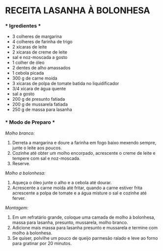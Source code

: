 # RECEITA LASANHA À BOLONHESA #

### * Igredientes * ### 

- 3 colheres de margarina
- 4 colheres de farinha de trigo
- 2 xícaras de leite
- 2 xícaras de creme de leite
- sal e noz-moscada a gosto
- 1 colher de óleo
- 2 dentes de alho amassados
- 1 cebola picada
- 300 g de carne moída
- 3 xícaras de polpa de tomate batida no liquidificador
- 3/4 xícara de água quente
- sal a gosto
- 200 g de presunto fatiada
- 200 g de mussarela fatiada
- 250 g de massa para lasanha

### * Modo de Preparo * ##

_Molho branco:_

1. Derreta a margarina e doure a farinha em fogo baixo mexendo sempre, junte o leite aos poucos.
2. Cozinhe até obter um molho encorpado, acrescente o creme de leite e tempere com sal e noz-moscada.
3. Reserve.

_Molho a bolonhesa:_

1. Aqueça o óleo junte o alho e a cebola até dourar.
2. Acrescente a carne moída até fritar, quando a carne estiver frita acrescente a polpa de tomate e a água misture o sal e cozinhe até ferver.

_Montagem:_

1. Em um refratário grande, coloque uma camada de molho à bolonhesa, massa para lasanha, presunto, mussarela, molho branco.
3. Adicione mais massa para lasanha presunto e mussarela e termine com molho à bolonhesa.
4. Se quiser, polvilhe um pouco de queijo parmesão ralado e leve ao forno para gratinar por 20 minutos.